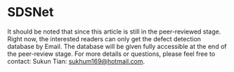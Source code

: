 # SDSNet
It should be noted that since this article is still in the peer-reviewed stage. Right now, the interested readers can only get the defect detection database by Email. The database will be given fully accessible at the end of the peer-review stage.
For more details or questions, please feel free to contact: Sukun Tian: sukhum169@hotmail.com.
